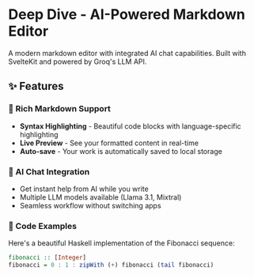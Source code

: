 # Deep Dive - AI-Powered Markdown Editor

A modern markdown editor with integrated AI chat capabilities. Built with SvelteKit and powered by Groq's LLM API.

## ✨ Features

### 📝 Rich Markdown Support
- **Syntax Highlighting** - Beautiful code blocks with language-specific highlighting
- **Live Preview** - See your formatted content in real-time
- **Auto-save** - Your work is automatically saved to local storage

### 🤖 AI Chat Integration
- Get instant help from AI while you write
- Multiple LLM models available (Llama 3.1, Mixtral)
- Seamless workflow without switching apps

### 🎨 Code Examples

Here's a beautiful Haskell implementation of the Fibonacci sequence:

```haskell
fibonacci :: [Integer]
fibonacci = 0 : 1 : zipWith (+) fibonacci (tail fibonacci)
